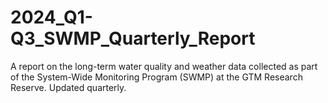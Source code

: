 # 2024_Q1-Q3_SWMP_Quarterly_Report
A report on the long-term water quality and weather data collected as part of the System-Wide Monitoring Program (SWMP) at the GTM Research Reserve. Updated quarterly.
